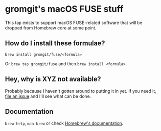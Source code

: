 # gromgit's macOS FUSE stuff

This tap exists to support macOS FUSE-related software that will be dropped from Homebrew core at some point.

## How do I install these formulae?
`brew install gromgit/fuse/<formula>`

Or `brew tap gromgit/fuse` and then `brew install <formula>`.

## Hey, why is XYZ not available?
Probably because I haven't gotten around to putting it in yet. If you need it, [file an issue](https://github.com/gromgit/homebrew-fuse/issues/new/choose) and I'll see what can be done.

## Documentation
`brew help`, `man brew` or check [Homebrew's documentation](https://docs.brew.sh).

